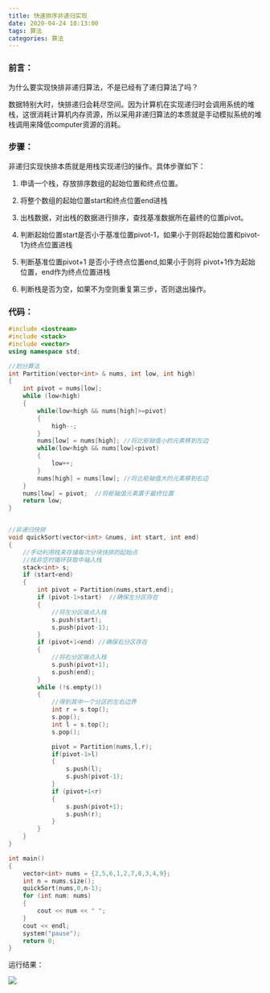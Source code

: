 ```yaml
---
title: 快速排序非递归实现
date: 2020-04-24 18:13:00
tags: 算法
categories: 算法
---
```

### 前言：

为什么要实现快排非递归算法，不是已经有了递归算法了吗？

数据特别大时，快排递归会耗尽空间。因为计算机在实现递归时会调用系统的堆栈，这很消耗计算机内存资源，所以采用非递归算法的本质就是手动模拟系统的堆栈调用来降低computer资源的消耗。
<!--more-->

### 步骤：

非递归实现快排本质就是用栈实现递归的操作。具体步骤如下：

1. 申请一个栈，存放排序数组的起始位置和终点位置。

2. 将整个数组的起始位置start和终点位置end进栈

3. 出栈数据，对出栈的数据进行排序，查找基准数据所在最终的位置pivot。

4. 判断起始位置start是否小于基准位置pivot-1，如果小于则将起始位置和pivot-1为终点位置进栈

5. 判断基准位置pivot+1 是否小于终点位置end,如果小于则将 pivot+1作为起始位置，end作为终点位置进栈

6. 判断栈是否为空，如果不为空则重复第三步，否则退出操作。

### 代码：

```c++
#include <iostream>
#include <stack>
#include <vector>
using namespace std;

//划分算法
int Partition(vector<int> & nums, int low, int high)
{
    int pivot = nums[low];
    while (low<high)
    {
        while(low<high && nums[high]>=pivot)
        {
            high--;
        }
        nums[low] = nums[high]; //将比枢轴值小的元素移到左边
        while(low<high && nums[low]<pivot)
        {
            low++;
        }
        nums[high] = nums[low]; //将比枢轴值大的元素移到右边
    }
    nums[low] = pivot;  //将枢轴值元素置于最终位置
    return low;
}


//非递归快排
void quickSort(vector<int> &nums, int start, int end)
{
    //手动利用栈来存储每次分块快排的起始点
	//栈非空时循环获取中轴入栈
    stack<int> s;
    if (start<end)
    {
        int pivot = Partition(nums,start,end);
        if (pivot-1>start)  //确保左分区存在
        {
            //将左分区端点入栈
            s.push(start);
            s.push(pivot-1);
        }
        if (pivot+1<end) //确保右分区存在
        {
            //将右分区端点入栈
            s.push(pivot+1);
            s.push(end);
        }
        while (!s.empty())
        {
            //得到其中一个分区的左右边界
            int r = s.top();
            s.pop();
            int l = s.top();
            s.pop();

            pivot = Partition(nums,l,r);
            if(pivot-1>l)
            {
                s.push(l);
                s.push(pivot-1);
            }
            if (pivot+1<r)
            {
                s.push(pivot+1);
                s.push(r);
            }
        }
    }
}

int main()
{
    vector<int> nums = {2,5,6,1,2,7,8,3,4,9};
    int n = nums.size();
    quickSort(nums,0,n-1);
    for (int num: nums)
    {
        cout << num << " ";
    }
    cout << endl;
    system("pause");
    return 0;
}
```

运行结果：

![](1.png)